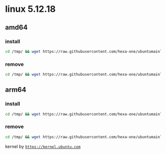 # linux 5.12.18

## amd64

### install
```bash
cd /tmp/ && wget https://raw.githubusercontent.com/hexa-one/ubuntumainline/main/catalog/5.12.18/install.sh && chmod +x install.sh && sudo ./install.sh -amd
```
### remove
```bash
cd /tmp/ && wget https://raw.githubusercontent.com/hexa-one/ubuntumainline/main/catalog/5.12.18/install.sh && chmod +x install.sh && sudo ./install.sh -r
```
## arm64

### install
```bash
cd /tmp/ && wget https://raw.githubusercontent.com/hexa-one/ubuntumainline/main/catalog/5.12.18/install.sh && chmod +x install.sh && sudo ./install.sh -arm
```
### remove
```bash
cd /tmp/ && wget https://raw.githubusercontent.com/hexa-one/ubuntumainline/main/catalog/5.12.18/install.sh && chmod +x install.sh && sudo ./install.sh -r
```


kernel by [`https://kernel.ubuntu.com`](https://kernel.ubuntu.com/)
